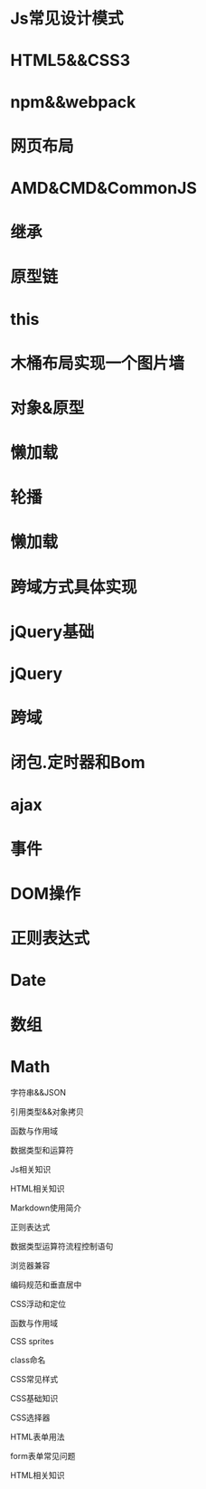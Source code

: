 # Js常见设计模式

# HTML5&&CSS3

# npm&&webpack

# 网页布局

# AMD&CMD&CommonJS

# 继承

# 原型链

# this

# 木桶布局实现一个图片墙

# 对象&原型

# 懒加载

# 轮播

# 懒加载

# 跨域方式具体实现

# jQuery基础
 
# jQuery

# 跨域

# 闭包.定时器和Bom

# ajax

# 事件

# DOM操作

# 正则表达式

# Date

# 数组

# Math

字符串&&JSON

引用类型&&对象拷贝

函数与作用域

数据类型和运算符

Js相关知识
 
HTML相关知识

Markdown使用简介

正则表达式

数据类型运算符流程控制语句

浏览器兼容

编码规范和垂直居中

CSS浮动和定位

函数与作用域

CSS sprites

class命名

CSS常见样式
 
CSS基础知识
 
CSS选择器

HTML表单用法

form表单常见问题

HTML相关知识

